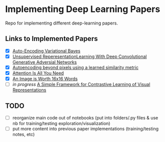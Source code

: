 # Implementing Deep Learning Papers
Repo for implementing different deep-learning papers.

## Links to Implemented Papers
- [x] [Auto-Encoding Variational Bayes](https://arxiv.org/abs/1312.6114)
- [x] [Unsupervised ReperesentationLearning With Deep Convolutional Generative Adversial Networks](https://arxiv.org/pdf/1511.06434v2.pdf)
- [x] [Autoencoding beyond pixels using a learned similarity metric](https://arxiv.org/pdf/1512.09300.pdf)
- [x] [Attention Is All You Need](https://arxiv.org/pdf/1706.03762.pdf)
- [x] [An Image is Worth 16x16 Words](https://arxiv.org/abs/2010.11929v2)
- [ ] *in progress* [A Simple Framework for Contrastive Learning of Visual Representations](https://arxiv.org/abs/2002.05709)

## TODO
- [ ] reorganize main code out of notebooks
		(put into folders/.py files & use nb for training/testing exploration/visualization)
- [ ] put more content into previous paper implementations (training/testing notes, etc)
